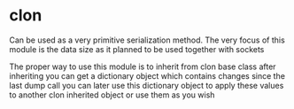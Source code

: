 # clon
Can be used as a very primitive serialization method. The very focus of this module is the data size as it planned to be used together with sockets


The proper way to use this module is to inherit from clon base class
after inheriting you can get a dictionary object which contains changes since the last dump call
you can later use this dictionary object to apply these values to another clon inherited object or use them as you wish
